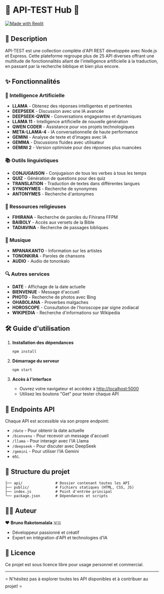 
# 🚀 API-TEST Hub 🚀

[![Made with Replit](https://replit.com/badge?theme=dark)](https://replit.com)

## 📖 Description

API-TEST est une collection complète d'API REST développée avec Node.js et Express. Cette plateforme regroupe plus de 25 API diverses offrant une multitude de fonctionnalités allant de l'intelligence artificielle à la traduction, en passant par la recherche biblique et bien plus encore.

## ✨ Fonctionnalités

### 🤖 Intelligence Artificielle
- **LLAMA** - Obtenez des réponses intelligentes et pertinentes
- **DEEPSEEK** - Discussion avec une IA avancée
- **DEEPSEEK-QWEN** - Conversations engageantes et dynamiques
- **LLAMA 11** - Intelligence artificielle de nouvelle génération
- **QWEN CODER** - Assistance pour vos projets technologiques
- **META-LLAMA-4** - IA conversationnelle de haute performance
- **GEMINI** - Analyse de texte et d'images avec IA
- **GEMMA** - Discussions fluides avec utilisateur
- **GEMINI 2** - Version optimisée pour des réponses plus nuancées

### 📚 Outils linguistiques
- **CONJUGAISON** - Conjugaison de tous les verbes à tous les temps
- **QUIZ** - Génération de questions pour des quiz
- **TRANSLATION** - Traduction de textes dans différentes langues
- **SYNONYMES** - Recherche de synonymes
- **ANTONYMES** - Recherche d'antonymes

### 📖 Ressources religieuses
- **FIHIRANA** - Recherche de paroles du Fihirana FFPM
- **BAIBOLY** - Accès aux versets de la Bible
- **TADIAVINA** - Recherche de passages bibliques

### 🎵 Musique
- **MPANAKANTO** - Information sur les artistes
- **TONONKIRA** - Paroles de chansons
- **AUDIO** - Audio de tononkalo

### 🔍 Autres services
- **DATE** - Affichage de la date actuelle
- **BIENVENUE** - Message d'accueil
- **PHOTO** - Recherche de photos avec Bing
- **OHABOLANA** - Proverbes malgaches
- **HOROSCOPE** - Consultation de l'horoscope par signe zodiacal
- **WIKIPEDIA** - Recherche d'informations sur Wikipedia

## 🛠️ Guide d'utilisation

1. **Installation des dépendances**
   ```bash
   npm install
   ```

2. **Démarrage du serveur**
   ```bash
   npm start
   ```

3. **Accès à l'interface**
   - Ouvrez votre navigateur et accédez à [http://localhost:5000](http://localhost:5000)
   - Utilisez les boutons "Get" pour tester chaque API

## 📡 Endpoints API

Chaque API est accessible via son propre endpoint:
- `/date` - Pour obtenir la date actuelle
- `/bienvenu` - Pour recevoir un message d'accueil
- `/llama` - Pour interagir avec l'IA Llama
- `/deepseek` - Pour discuter avec DeepSeek
- `/gemini` - Pour utiliser l'IA Gemini
- etc.

## 🧩 Structure du projet

```
├── api/               # Dossier contenant toutes les API
├── public/            # Fichiers statiques (HTML, CSS, JS)
├── index.js           # Point d'entrée principal
└── package.json       # Dépendances et scripts
```

## 👨‍💻 Auteur

❤️ **Bruno Rakotomalala** 🇲🇬
- Développeur passionné et créatif
- Expert en intégration d'API et technologies d'IA

## 📝 Licence

Ce projet est sous licence libre pour usage personnel et commercial.

---

⭐ N'hésitez pas à explorer toutes les API disponibles et à contribuer au projet! ⭐
